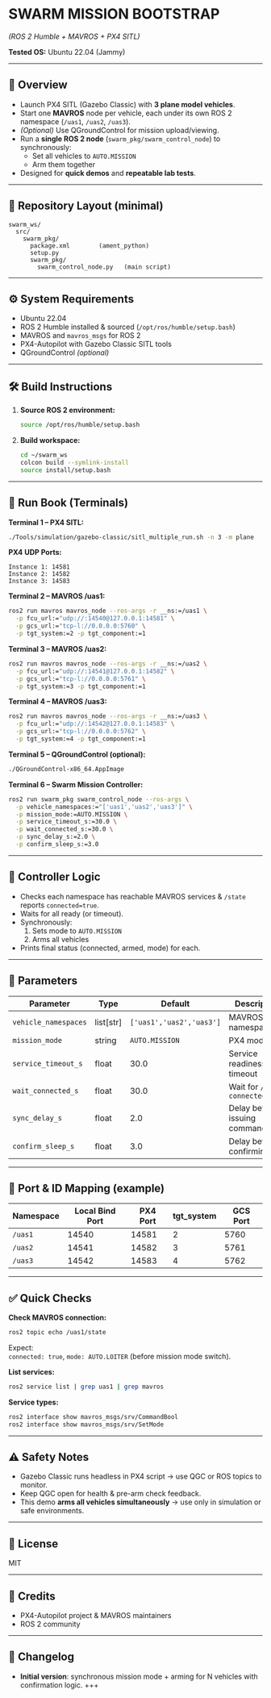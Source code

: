 # SWARM MISSION BOOTSTRAP  
*(ROS 2 Humble + MAVROS + PX4 SITL)*  

**Tested OS:** Ubuntu 22.04 (Jammy)  

---

## 📜 Overview
- Launch PX4 SITL (Gazebo Classic) with **3 plane model vehicles**.
- Start one **MAVROS** node per vehicle, each under its own ROS 2 namespace (`/uas1`, `/uas2`, `/uas3`).
- *(Optional)* Use QGroundControl for mission upload/viewing.
- Run a **single ROS 2 node** (`swarm_pkg/swarm_control_node`) to synchronously:
  - Set all vehicles to `AUTO.MISSION`
  - Arm them together
- Designed for **quick demos** and **repeatable lab tests**.

---

## 📂 Repository Layout (minimal)
```
swarm_ws/
  src/
    swarm_pkg/
      package.xml        (ament_python)
      setup.py
      swarm_pkg/
        swarm_control_node.py   (main script)
```

---

## ⚙️ System Requirements
- Ubuntu 22.04
- ROS 2 Humble installed & sourced (`/opt/ros/humble/setup.bash`)
- MAVROS and `mavros_msgs` for ROS 2
- PX4-Autopilot with Gazebo Classic SITL tools
- QGroundControl *(optional)*

---

## 🛠 Build Instructions
1. **Source ROS 2 environment:**
   ```bash
   source /opt/ros/humble/setup.bash
   ```
2. **Build workspace:**
   ```bash
   cd ~/swarm_ws
   colcon build --symlink-install
   source install/setup.bash
   ```

---

## 🚀 Run Book (Terminals)
**Terminal 1 – PX4 SITL:**
```bash
./Tools/simulation/gazebo-classic/sitl_multiple_run.sh -n 3 -m plane
```
**PX4 UDP Ports:**
```
Instance 1: 14581
Instance 2: 14582
Instance 3: 14583
```

**Terminal 2 – MAVROS /uas1:**
```bash
ros2 run mavros mavros_node --ros-args -r __ns:=/uas1 \
  -p fcu_url:="udp://:14540@127.0.0.1:14581" \
  -p gcs_url:="tcp-l://0.0.0.0:5760" \
  -p tgt_system:=2 -p tgt_component:=1
```

**Terminal 3 – MAVROS /uas2:**
```bash
ros2 run mavros mavros_node --ros-args -r __ns:=/uas2 \
  -p fcu_url:="udp://:14541@127.0.0.1:14582" \
  -p gcs_url:="tcp-l://0.0.0.0:5761" \
  -p tgt_system:=3 -p tgt_component:=1
```

**Terminal 4 – MAVROS /uas3:**
```bash
ros2 run mavros mavros_node --ros-args -r __ns:=/uas3 \
  -p fcu_url:="udp://:14542@127.0.0.1:14583" \
  -p gcs_url:="tcp-l://0.0.0.0:5762" \
  -p tgt_system:=4 -p tgt_component:=1
```

**Terminal 5 – QGroundControl (optional):**
```bash
./QGroundControl-x86_64.AppImage
```

**Terminal 6 – Swarm Mission Controller:**
```bash
ros2 run swarm_pkg swarm_control_node --ros-args \
  -p vehicle_namespaces:="['uas1','uas2','uas3']" \
  -p mission_mode:=AUTO.MISSION \
  -p service_timeout_s:=30.0 \
  -p wait_connected_s:=30.0 \
  -p sync_delay_s:=2.0 \
  -p confirm_sleep_s:=3.0
```

---

## 🤖 Controller Logic
- Checks each namespace has reachable MAVROS services & `/state` reports `connected=true`.
- Waits for all ready (or timeout).
- Synchronously:
  1. Sets mode to `AUTO.MISSION`
  2. Arms all vehicles
- Prints final status (connected, armed, mode) for each.

---

## 📌 Parameters
| Parameter             | Type      | Default         | Description |
|-----------------------|-----------|-----------------|-------------|
| `vehicle_namespaces`  | list[str] | `['uas1','uas2','uas3']` | MAVROS namespaces |
| `mission_mode`        | string    | `AUTO.MISSION`  | PX4 mode |
| `service_timeout_s`   | float     | 30.0            | Service readiness timeout |
| `wait_connected_s`    | float     | 30.0            | Wait for `/state connected=true` |
| `sync_delay_s`        | float     | 2.0             | Delay before issuing commands |
| `confirm_sleep_s`     | float     | 3.0             | Delay before confirming |

---

## 🔌 Port & ID Mapping (example)
| Namespace | Local Bind Port | PX4 Port | tgt_system | GCS Port |
|-----------|-----------------|----------|------------|----------|
| `/uas1`   | 14540           | 14581    | 2          | 5760     |
| `/uas2`   | 14541           | 14582    | 3          | 5761     |
| `/uas3`   | 14542           | 14583    | 4          | 5762     |

---

## ✅ Quick Checks
**Check MAVROS connection:**
```bash
ros2 topic echo /uas1/state
```
Expect:  
`connected: true`, `mode: AUTO.LOITER` (before mission mode switch).

**List services:**
```bash
ros2 service list | grep uas1 | grep mavros
```

**Service types:**
```bash
ros2 interface show mavros_msgs/srv/CommandBool
ros2 interface show mavros_msgs/srv/SetMode
```

---

## ⚠️ Safety Notes
- Gazebo Classic runs headless in PX4 script → use QGC or ROS topics to monitor.
- Keep QGC open for health & pre-arm check feedback.
- This demo **arms all vehicles simultaneously** → use only in simulation or safe environments.

---

## 📄 License
MIT

---

## 🙌 Credits
- PX4-Autopilot project & MAVROS maintainers
- ROS 2 community

---

## 📝 Changelog
- **Initial version**: synchronous mission mode + arming for N vehicles with confirmation logic.
+++
